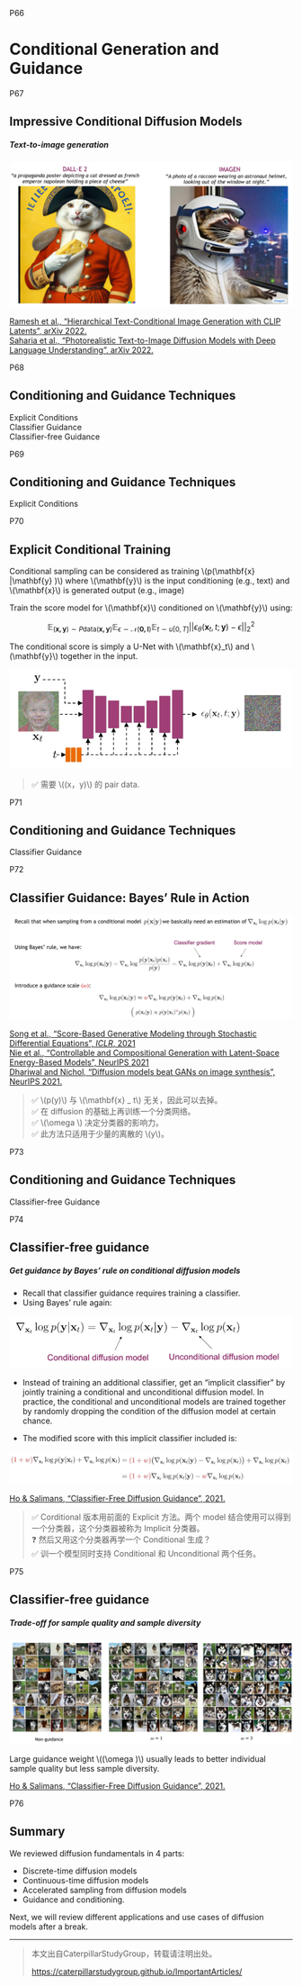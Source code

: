 P66   
# Conditional Generation and Guidance    

P67   
## Impressive Conditional Diffusion Models    
##### Text-to-image generation   

![](../../assets/D1-67.png) 

<u>Ramesh et al., “Hierarchical Text-Conditional Image Generation with CLIP Latents”, arXiv 2022.</u>    
<u>Saharia et al., “Photorealistic Text-to-Image Diffusion Models with Deep Language Understanding”, arXiv 2022.</u>    

P68   
## Conditioning and Guidance Techniques

Explicit Conditions    
Classifier Guidance    
Classifier-free Guidance    

P69   
## Conditioning and Guidance Techniques

Explicit Conditions    

P70   
## Explicit Conditional Training   

Conditional sampling can be considered as training \\(p(\mathbf{x} |\mathbf{y} )\\) where \\(\mathbf{y}\\) is the input conditioning (e.g., text) and \\(\mathbf{x}\\) is generated output (e.g., image)    

Train the score model for \\(\mathbf{x}\\) conditioned on \\(\mathbf{y}\\) using:    

$$
\mathbb{E} _ {(\mathbf{x,y} )\sim P\mathrm{data} (\mathbf{x,y} )}\mathbb{E} _ {\epsilon \sim \mathcal{N}(\mathbf{0,I} ) }\mathbb{E} _{t\sim u[0,T]}||\epsilon _ \theta (\mathbf{x} _ t,t;\mathbf{y} )- \epsilon ||^2_2 
$$

The conditional score is simply a U-Net with \\(\mathbf{x}_t\\) and \\(\mathbf{y}\\) together in the input.    

![](../../assets/D1-70.png) 

> &#x2705; 需要 \\((x，y)\\) 的 pair data.            

P71   
## Conditioning and Guidance Techniques

Classifier Guidance    

P72   
## Classifier Guidance: Bayes’ Rule in Action

![](../../assets/D1-72.png) 

<u>Song et al., “Score-Based Generative Modeling through Stochastic Differential Equations”, *ICLR*, 2021</u>    
<u>Nie et al., “Controllable and Compositional Generation with Latent-Space Energy-Based Models”, NeurIPS 2021</u>    
<u>Dhariwal and Nichol, “Diffusion models beat GANs on image synthesis”, NeurIPS 2021.</u>    


> &#x2705; \\(p(y)\\) 与 \\(\mathbf{x} _ t\\) 无关，因此可以去掉。     
> &#x2705; 在 diffusion 的基础上再训练一个分类网络。   
> &#x2705; \\(\omega \\) 决定分类器的影响力。   
> &#x2705; 此方法只适用于少量的离散的 \\(y\\)。    


P73    
## Conditioning and Guidance Techniques

Classifier-free Guidance    

P74    
## Classifier-free guidance   
##### Get guidance by Bayes’ rule on conditional diffusion models

 - Recall that classifier guidance requires training a classifier.   
 - Using Bayes’ rule again:   

![](../../assets/D1-74-1.png) 

 - Instead of training an additional classifier, get an “implicit classifier” by jointly training a conditional and  unconditional diffusion model. In practice, the conditional and unconditional models are trained together by randomly dropping the condition of the diffusion model at certain chance.     

 - The modified score with this implicit classifier included is:   

![](../../assets/D1-74-2.png) 

<u>Ho & Salimans, “Classifier-Free Diffusion Guidance”, 2021.</u>     

> &#x2705; Corditional 版本用前面的 Explicit 方法。两个 model 结合使用可以得到一个分类器，这个分类器被称为 Implicit 分类器。   
> &#x2753; 然后又用这个分类器再学一个 Conditional 生成？    
> &#x2705; 训一个模型同时支持 Conditional 和 Unconditional 两个任务。    


P75   
## Classifier-free guidance

##### Trade-off for sample quality and sample diversity

![](../../assets/D1-75.png) 

Large guidance weight \\((\omega  )\\) usually leads to better individual sample quality but less sample diversity.    

<u>Ho & Salimans, “Classifier-Free Diffusion Guidance”, 2021.</u>     

P76   
## Summary   

We reviewed diffusion fundamentals in 4 parts:     
 - Discrete-time diffusion models    
 - Continuous-time diffusion models     
 - Accelerated sampling from diffusion models    
 - Guidance and conditioning.    

Next, we will review different applications and use cases of diffusion models after a break.    


---------------------------------------
> 本文出自CaterpillarStudyGroup，转载请注明出处。
>
> https://caterpillarstudygroup.github.io/ImportantArticles/